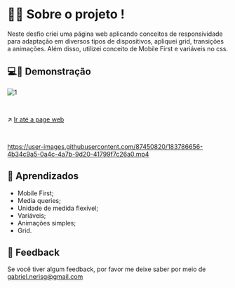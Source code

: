 
# 🧑‍💻 Sobre o projeto !

Neste desfio criei uma página web aplicando conceitos de responsividade para adaptação em diversos tipos de dispositivos, apliquei grid, transições a animações. Além disso, utilizei conceito de Mobile First e variáveis no css.


## 💻📲 Demonstração

![1](https://user-images.githubusercontent.com/87450820/183792571-c957f1bc-d04b-4aaf-9836-188dbfe8289b.png) 

<br>

↗️ <a href="https://gabriel-neriss.github.io/SpaceCrem-Mobile-First/">Ir até a page web </a>

<br>

https://user-images.githubusercontent.com/87450820/183786656-4b34c9a5-0a4c-4a7b-9d20-41799f7c26a0.mp4

## 🧠 Aprendizados

- Mobile First;
- Media queries;
- Unidade de medida flexível;
- Variáveis;
- Animações simples;
- Grid.

## 👀 Feedback

Se você tiver algum feedback, por favor me deixe saber por meio de gabriel.nerisg@gmail.com
